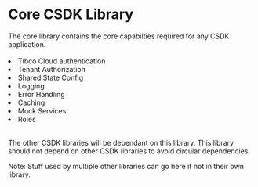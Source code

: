 <h1> Core CSDK Library</h1>
<span>The core library contains the core capabilties required for any CSDK application.<span>

<br>
<br>

<li>Tibco Cloud authentication</li>
<li>Tenant Authorization</li>
<li>Shared State Config</li>
<li>Logging</li>
<li>Error Handling</li>
<li>Caching</li>
<li>Mock Services</li>
<li>Roles</li>

<br>

The other CSDK libraries will be dependant on this library.
This library should not depend on other CSDK libraries to avoid circular dependencies.

Note: Stuff used by multiple other libraries can go here if not in their own library.


